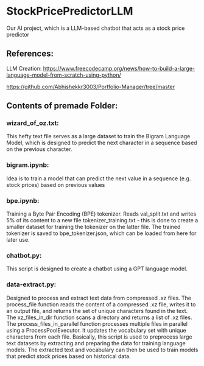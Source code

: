 # StockPricePredictorLLM
Our AI project, which is a LLM-based chatbot that acts as a stock price predictor


## References:

LLM Creation: https://www.freecodecamp.org/news/how-to-build-a-large-language-model-from-scratch-using-python/

https://github.com/Abhishekkr3003/Portfolio-Manager/tree/master


## Contents of premade Folder:

### wizard_of_oz.txt:
This hefty text file serves as a large dataset to train the Bigram Language Model, which is designed to predict the next character in a sequence based on the previous character.

### bigram.ipynb:
Idea is to train a model that can predict the next value in a sequence (e.g. stock prices) based on previous values

### bpe.ipynb:
Training a Byte Pair Encoding (BPE) tokenizer. Reads val_split.txt and writes 5% of its content to a new file tokenizer_training.txt - this is done to create a smaller dataset for training the tokenizer on the latter file.
The trained tokenizer is saved to bpe_tokenizer.json, which can be loaded from here for later use.


### chatbot.py:
This script is designed to create a chatbot using a GPT language model.

### data-extract.py:
Designed to process and extract text data from compressed .xz files. 
The process_file function reads the content of a compressed .xz file, writes it to an output file, and returns the set of unique characters found in the text. The xz_files_in_dir function scans a directory and returns a list of .xz files. The process_files_in_parallel function processes multiple files in parallel using a ProcessPoolExecutor. It updates the vocabulary set with unique characters from each file.
Basically, this script is used to preprocess large text datasets by extracting and preparing the data for training language models. The extracted text and vocabulary can then be used to train models that predict stock prices based on historical data.
